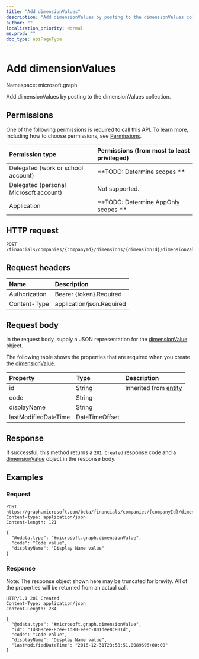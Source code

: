 ```yaml
---
title: "Add dimensionValues"
description: "Add dimensionValues by posting to the dimensionValues collection."
author: ""
localization_priority: Normal
ms.prod: ""
doc_type: apiPageType
---
```


# Add dimensionValues

Namespace: microsoft.graph

Add dimensionValues by posting to the dimensionValues collection.

## Permissions
One of the following permissions is required to call this API. To learn more, including how to choose permissions, see [Permissions](/concepts/permissions-reference.md).

|Permission type|Permissions (from most to least privileged)|
|:---|:---|
|Delegated (work or school account)|**TODO: Determine scopes **|
|Delegated (personal Microsoft account)|Not supported.|
|Application|**TODO: Determine AppOnly scopes **|

## HTTP request
<!-- {
  "blockType": "ignored"
}
-->
``` http
POST /financials/companies/{companyId}/dimensions/{dimensionId}/dimensionValues/$ref
```

## Request headers
|Name|Description|
|:---|:---|
|Authorization|Bearer {token}.Required|
|Content-Type|application/json.Required|

## Request body
In the request body, supply a JSON representation for the [dimensionValue](../resources/dimensionvalue.md) object.

The following table shows the properties that are required when you create the [dimensionValue](../resources/dimensionvalue.md).

|Property|Type|Description|
|:---|:---|:---|
|id|String| Inherited from [entity](../resources/entity.md)|
|code|String||
|displayName|String||
|lastModifiedDateTime|DateTimeOffset||



## Response
If successful, this method returns a `201 Created` response code and a [dimensionValue](../resources/dimensionvalue.md) object in the response body.

## Examples

### Request
<!-- {
  "blockType": "request",
  "name": "create_dimensionvalue_from_"
}
-->
``` http
POST https://graph.microsoft.com/beta/financials/companies/{companyId}/dimensions/{dimensionId}/dimensionValues
Content-type: application/json
Content-length: 121

{
  "@odata.type": "#microsoft.graph.dimensionValue",
  "code": "Code value",
  "displayName": "Display Name value"
}
```

### Response
Note: The response object shown here may be truncated for brevity. All of the properties will be returned from an actual call.
<!-- {
  "blockType": "response",
  "truncated": true,
  "@odata.type": "microsoft.graph.dimensionvalue"
}
-->
``` http
HTTP/1.1 201 Created
Content-Type: application/json
Content-Length: 234

{
  "@odata.type": "#microsoft.graph.dimensionValue",
  "id": "1d808cee-8cee-1d80-ee8c-801dee8c801d",
  "code": "Code value",
  "displayName": "Display Name value",
  "lastModifiedDateTime": "2016-12-31T23:58:51.0089696+00:00"
}
```

